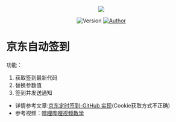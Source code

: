 <p align="center">
    <img src="https://cdn.jsdelivr.net/gh/ruicky/ruicky.github.io/2020/06/05/jd-sign/0.png">
</p>

<p align="center">
    <img alt="Version" src="https://img.shields.io/badge/release-0.0.1-blue"/>
    <a href="https://github.com/ruicky">
        <img alt="Author" src="https://img.shields.io/badge/author-ruicky-blueviolet"/>
    </a>
</p>

# 京东自动签到
功能：
1. 获取签到最新代码
2. 替换参数值
3. 签到并发送通知

- 详情参考文章:[京东定时签到-GitHub 实现](https://ruicky.me/2020/06/05/jd-sign/)(Cookie获取方式不正确)
- 参考视频：[哔哩哔哩视频教学](https://www.bilibili.com/video/BV1si4y1M7GA?from=search&seid=13352110843952653612)



